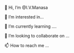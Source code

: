 👋 Hi, I’m @I.V.Manasa

👀 I’m interested in...

🌱 I’m currently learning ....

💞️ I’m looking to collaborate on ...

📫 How to reach me ...
